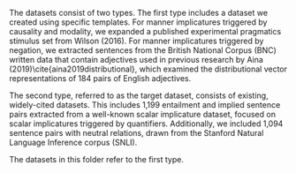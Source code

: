 The datasets consist of two types. The first type includes a dataset we created using specific templates. For manner implicatures triggered by causality and modality, we expanded a published experimental pragmatics stimulus set from Wilson (2016). For manner implicatures triggered by negation, we extracted sentences from the British National Corpus (BNC) written data that contain adjectives used in previous research by Aina (2019)\cite{aina2019distributional}, which examined the distributional vector representations of 184 pairs of English adjectives.

The second type, referred to as the target dataset, consists of existing, widely-cited datasets. This includes 1,199 entailment and implied sentence pairs extracted from a well-known scalar implicature dataset, focused on scalar implicatures triggered by quantifiers. Additionally, we included 1,094 sentence pairs with neutral relations, drawn from the Stanford Natural Language Inference corpus (SNLI).

The datasets in this folder refer to the first type.
